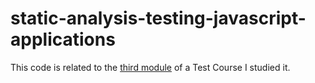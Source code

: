 # static-analysis-testing-javascript-applications
This code is related to the [third module](https://testingjavascript.com/courses/static-analysis-testing-javascript-applications-71c1) of a Test Course I studied it.
